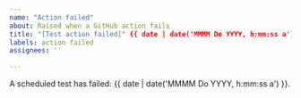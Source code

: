 ```yaml
---
name: "Action failed"
about: Raised when a GitHub action fails
title: "[Test action failed]" {{ date | date('MMMM Do YYYY, h:mm:ss a') }}
labels: action failed
assignees: ''

---
```


A scheduled test has failed: {{ date | date('MMMM Do YYYY, h:mm:ss a') }}.
